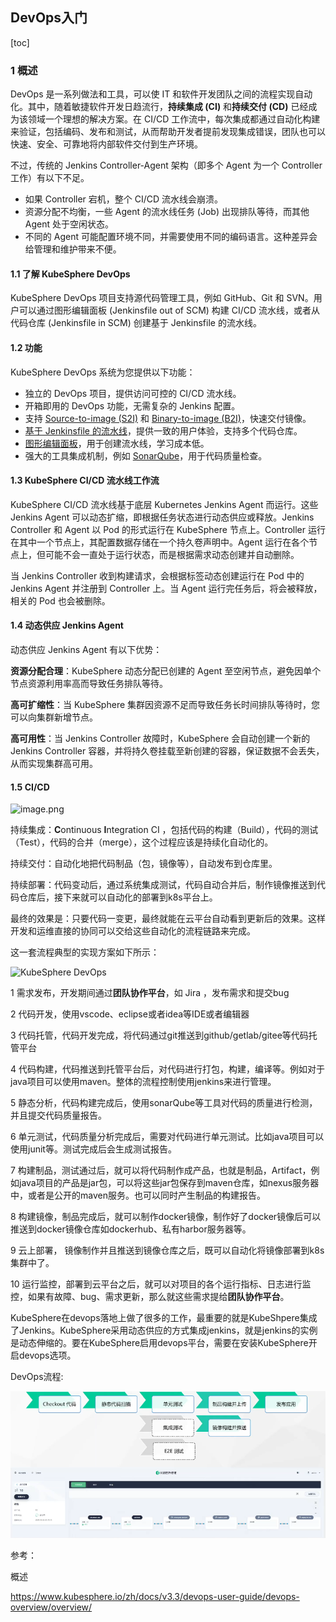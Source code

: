 ## DevOps入门

[toc]

### 1 概述

DevOps 是一系列做法和工具，可以使 IT 和软件开发团队之间的流程实现自动化。其中，随着敏捷软件开发日趋流行，**持续集成 (CI)** 和**持续交付 (CD)** 已经成为该领域一个理想的解决方案。在 CI/CD 工作流中，每次集成都通过自动化构建来验证，包括编码、发布和测试，从而帮助开发者提前发现集成错误，团队也可以快速、安全、可靠地将内部软件交付到生产环境。

不过，传统的 Jenkins Controller-Agent 架构（即多个 Agent 为一个 Controller 工作）有以下不足。

- 如果 Controller 宕机，整个 CI/CD 流水线会崩溃。
- 资源分配不均衡，一些 Agent 的流水线任务 (Job) 出现排队等待，而其他 Agent 处于空闲状态。
- 不同的 Agent 可能配置环境不同，并需要使用不同的编码语言。这种差异会给管理和维护带来不便。

#### 1.1 了解 KubeSphere DevOps

KubeSphere DevOps 项目支持源代码管理工具，例如 GitHub、Git 和 SVN。用户可以通过图形编辑面板 (Jenkinsfile out of SCM) 构建 CI/CD 流水线，或者从代码仓库 (Jenkinsfile in SCM) 创建基于 Jenkinsfile 的流水线。

#### 1.2 功能

KubeSphere DevOps 系统为您提供以下功能：

- 独立的 DevOps 项目，提供访问可控的 CI/CD 流水线。
- 开箱即用的 DevOps 功能，无需复杂的 Jenkins 配置。
- 支持 [Source-to-image (S2I)](https://www.kubesphere.io/zh/docs/v3.3/project-user-guide/image-builder/source-to-image/) 和 [Binary-to-image (B2I)](https://www.kubesphere.io/zh/docs/v3.3/project-user-guide/image-builder/binary-to-image/)，快速交付镜像。
- [基于 Jenkinsfile 的流水线](https://www.kubesphere.io/zh/docs/v3.3/devops-user-guide//how-to-use/pipelines/create-a-pipeline-using-jenkinsfile)，提供一致的用户体验，支持多个代码仓库。
- [图形编辑面板](https://www.kubesphere.io/zh/docs/v3.3/devops-user-guide/how-to-use/pipelines/create-a-pipeline-using-graphical-editing-panel/)，用于创建流水线，学习成本低。
- 强大的工具集成机制，例如 [SonarQube](https://www.kubesphere.io/zh/docs/v3.3/devops-user-guide/how-to-integrate/sonarqube/)，用于代码质量检查。

#### 1.3 KubeSphere CI/CD 流水线工作流

KubeSphere CI/CD 流水线基于底层 Kubernetes Jenkins Agent 而运行。这些 Jenkins Agent 可以动态扩缩，即根据任务状态进行动态供应或释放。Jenkins Controller 和 Agent 以 Pod 的形式运行在 KubeSphere 节点上。Controller 运行在其中一个节点上，其配置数据存储在一个持久卷声明中。Agent 运行在各个节点上，但可能不会一直处于运行状态，而是根据需求动态创建并自动删除。

当 Jenkins Controller 收到构建请求，会根据标签动态创建运行在 Pod 中的 Jenkins Agent 并注册到 Controller 上。当 Agent 运行完任务后，将会被释放，相关的 Pod 也会被删除。

#### 1.4 动态供应 Jenkins Agent

动态供应 Jenkins Agent 有以下优势：

**资源分配合理**：KubeSphere 动态分配已创建的 Agent 至空闲节点，避免因单个节点资源利用率高而导致任务排队等待。

**高可扩缩性**：当 KubeSphere 集群因资源不足而导致任务长时间排队等待时，您可以向集群新增节点。

**高可用性**：当 Jenkins Controller 故障时，KubeSphere 会自动创建一个新的 Jenkins Controller 容器，并将持久卷挂载至新创建的容器，保证数据不会丢失，从而实现集群高可用。





#### 1.5 CI/CD

![image.png](assets/1632309093275-6776334a-5a8d-4b44-8821-f8f4382858ff.png)

持续集成：**C**ontinuous **I**ntegration CI ，包括代码的构建（Build），代码的测试（Test），代码的合并（merge），这个过程应该是持续化自动化的。

持续交付：自动化地把代码制品（包，镜像等），自动发布到仓库里。

持续部署：代码变动后，通过系统集成测试，代码自动合并后，制作镜像推送到代码仓库后，接下来就可以自动化的部署到k8s平台上。



最终的效果是：只要代码一变更，最终就能在云平台自动看到更新后的效果。这样开发和运维直接的协同可以交给这些自动化的流程链路来完成。



这一套流程典型的实现方案如下所示：

![KubeSphere DevOps](assets/dev-ops.png)



1 需求发布，开发期间通过**团队协作平台**，如 Jira ，发布需求和提交bug

2 代码开发，使用vscode、eclipse或者idea等IDE或者编辑器

3 代码托管，代码开发完成，将代码通过git推送到github/getlab/gitee等代码托管平台

4 代码构建，代码推送到托管平台后，对代码进行打包，构建，编译等。例如对于java项目可以使用maven。整体的流程控制使用jenkins来进行管理。

5 静态分析，代码构建完成后，使用sonarQube等工具对代码的质量进行检测，并且提交代码质量报告。

6 单元测试，代码质量分析完成后，需要对代码进行单元测试。比如java项目可以使用junit等。测试完成后会生成测试报告。

7 构建制品，测试通过后，就可以将代码制作成产品，也就是制品，Artifact，例如java项目的产品是jar包，可以将这些jar包保存到maven仓库，如nexus服务器中，或者是公开的maven服务。也可以同时产生制品的构建报告。

8 构建镜像，制品完成后，就可以制作docker镜像，制作好了docker镜像后可以推送到docker镜像仓库如dockerhub、私有harbor服务器等。

9 云上部署， 镜像制作并且推送到镜像仓库之后，既可以自动化将镜像部署到k8s集群中了。

10 运行监控，部署到云平台之后，就可以对项目的各个运行指标、日志进行监控，如果有故障、bug、需求更新，那么就这些需求提给**团队协作平台**。





KubeSphere在devops落地上做了很多的工作，最重要的就是KubeShpere集成了Jenkins。KubeSphere采用动态供应的方式集成jenkins，就是jenkins的实例是动态伸缩的。要在KubeSphere启用devops平台，需要在安装KubeSphere开启devops选项。



DevOps流程:



![image-20230711001948418](assets/22_KubeSphere_devops_入门/image-20230711001948418.png)





参考：

概述

https://www.kubesphere.io/zh/docs/v3.3/devops-user-guide/devops-overview/overview/

